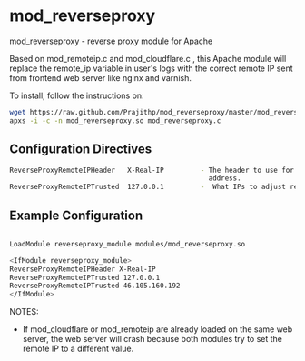 mod_reverseproxy
================

mod_reverseproxy - reverse proxy module for Apache

Based on mod_remoteip.c and mod_cloudflare.c , this Apache module  will replace the  remote_ip  variable in user's logs with the correct remote IP sent from frontend web server like nginx and varnish.

To install, follow the instructions on:
   ```bash
   wget https://raw.github.com/Prajithp/mod_reverseproxy/master/mod_reverseproxy.c
   apxs -i -c -n mod_reverseproxy.so mod_reverseproxy.c  
   ```
## Configuration Directives ##
```bash
ReverseProxyRemoteIPHeader   X-Real-IP         - The header to use for the real IP
                                                 address.
ReverseProxyRemoteIPTrusted  127.0.0.1         -  What IPs to adjust requests for
```

## Example Configuration ##
```bash

LoadModule reverseproxy_module modules/mod_reverseproxy.so

<IfModule reverseproxy_module>
ReverseProxyRemoteIPHeader X-Real-IP
ReverseProxyRemoteIPTrusted 127.0.0.1
ReverseProxyRemoteIPTrusted 46.105.160.192
</IfModule>

```


NOTES:

- If mod\_cloudflare or mod\_remoteip are already loaded on the same web server, the web server will crash because both modules try to set the remote IP to a different value.
